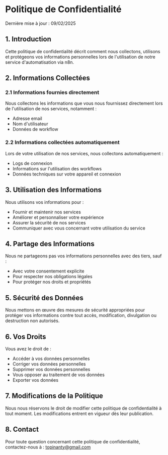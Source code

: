 # Politique de Confidentialité

Dernière mise à jour : 09/02/2025

## 1. Introduction

Cette politique de confidentialité décrit comment nous collectons, utilisons et protégeons vos informations personnelles lors de l'utilisation de notre service d'automatisation via n8n.

## 2. Informations Collectées

### 2.1 Informations fournies directement
Nous collectons les informations que vous nous fournissez directement lors de l'utilisation de nos services, notamment :
- Adresse email
- Nom d'utilisateur
- Données de workflow

### 2.2 Informations collectées automatiquement
Lors de votre utilisation de nos services, nous collectons automatiquement :
- Logs de connexion
- Informations sur l'utilisation des workflows
- Données techniques sur votre appareil et connexion

## 3. Utilisation des Informations

Nous utilisons vos informations pour :
- Fournir et maintenir nos services
- Améliorer et personnaliser votre expérience
- Assurer la sécurité de nos services
- Communiquer avec vous concernant votre utilisation du service

## 4. Partage des Informations

Nous ne partageons pas vos informations personnelles avec des tiers, sauf :
- Avec votre consentement explicite
- Pour respecter nos obligations légales
- Pour protéger nos droits et propriétés

## 5. Sécurité des Données

Nous mettons en œuvre des mesures de sécurité appropriées pour protéger vos informations contre tout accès, modification, divulgation ou destruction non autorisés.

## 6. Vos Droits

Vous avez le droit de :
- Accéder à vos données personnelles
- Corriger vos données personnelles
- Supprimer vos données personnelles
- Vous opposer au traitement de vos données
- Exporter vos données

## 7. Modifications de la Politique

Nous nous réservons le droit de modifier cette politique de confidentialité à tout moment. Les modifications entrent en vigueur dès leur publication.

## 8. Contact

Pour toute question concernant cette politique de confidentialité, contactez-nous à : topinanty@gmail.com
